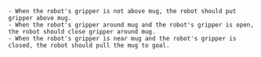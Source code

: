 
    - When the robot's gripper is not above mug, the robot should put gripper above mug.
    - When the robot's gripper around mug and the robot's gripper is open, the robot should close gripper around mug.
    - When the robot's gripper is near mug and the robot's gripper is closed, the robot should pull the mug to goal.
